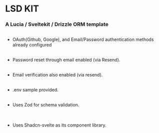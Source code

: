 # LSD KIT

### A Lucia / Sveltekit / Drizzle ORM template

<pre>
</pre>

- OAuth(Github, Google), and Email/Password authentication methods already configured
  \
  &nbsp;

- Password reset through email enabled (via Resend).
  \
  &nbsp;

- Email verification also enabled (via resend).
  \
  &nbsp;

- .env sample provided.
  \
  &nbsp;
- Uses Zod for schema validation.  
  \
   &nbsp;

- Uses Shadcn-svelte as its component library.  
  \
   &nbsp;
